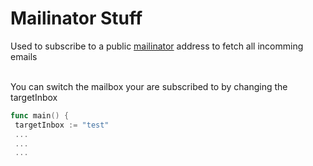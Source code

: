 # Mailinator Stuff

Used to subscribe to a public [mailinator]("www.mailinator.com") address to fetch all incomming emails


<br/>
You can switch the mailbox your are subscribed to by changing the targetInbox

```go
func main() {
 targetInbox := "test"
 ...
 ...
 ...
```

